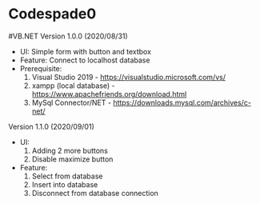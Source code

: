 # Codespade0

#VB.NET
Version 1.0.0 (2020/08/31)
- UI: Simple form with button and textbox
- Feature: Connect to localhost database
- Prerequisite: 
  1. Visual Studio 2019 - https://visualstudio.microsoft.com/vs/
  2. xampp (local database) - https://www.apachefriends.org/download.html
  3. MySql Connector/NET - https://downloads.mysql.com/archives/c-net/

Version 1.1.0 (2020/09/01)
- UI: 
  1. Adding 2 more buttons
  2. Disable maximize button
- Feature:
  1. Select from database
  2. Insert into database
  3. Disconnect from database connection